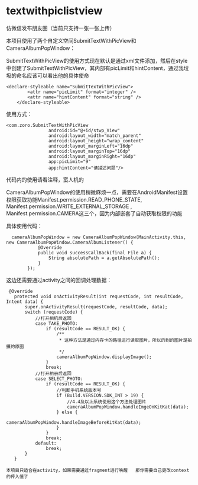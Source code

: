 # textwithpiclistview
仿微信发布朋友圈（当前只支持一张一张上传）

本项目使用了两个自定义空间SubmitTextWithPicView和CameraAlbumPopWindow：

SubmitTextWithPicView的使用方式现在默认是通过xml文件添加，然后在style中创建了SubmitTextWithPicView，其内部有picLimit和hintContent，通过我垃圾的命名应该可以看出他的具体使命
```
<declare-styleable name="SubmitTextWithPicView">
        <attr name="picLimit" format="integer" />
        <attr name="hintContent" format="string" />
    </declare-styleable>
 ``` 
使用方式：
```
<com.zoro.SubmitTextWithPicView
                android:id="@+id/stwp_View"
                android:layout_width="match_parent"
                android:layout_height="wrap_content"
                android:layout_marginLeft="16dp"
                android:layout_marginTop="16dp"
                android:layout_marginRight="16dp"
                app:picLimit="9"
                app:hintContent="请描述问题"/>
 ```               
 代码内的使用请看注释，蛮人机的
 
 
 
 CameraAlbumPopWindow的使用稍微麻烦一点，需要在AndroidManifest设置权限获取功能Manifest.permission.READ_PHONE_STATE, Manifest.permission.WRITE_EXTERNAL_STORAGE
, Manifest.permission.CAMERA这三个，因为内部嵌套了自动获取权限的功能

具体使用代码：
```
  cameraAlbumPopWindow = new CameraAlbumPopWindow(MainActivity.this, new CameraAlbumPopWindow.CameraAlbumListener() {
            @Override
            public void successCallBack(final File a) {
                String absolutePath = a.getAbsolutePath();
            }
        });
 ```   
      
 这边还需要通过activity之间的回调处理数据：
 ```
  @Override
    protected void onActivityResult(int requestCode, int resultCode, Intent data) {
        super.onActivityResult(requestCode, resultCode, data);
        switch (requestCode) {
            //打开相机后返回
            case TAKE_PHOTO:
                if (resultCode == RESULT_OK) {
                    /**
                     * 这种方法是通过内存卡的路径进行读取图片，所以的到的图片是拍摄的原图
                     */
                    cameraAlbumPopWindow.displayImage();
                }
                break;
            //打开相册后返回
            case SELECT_PHOTO:
                if (resultCode == RESULT_OK) {
                    //判断手机系统版本号
                    if (Build.VERSION.SDK_INT > 19) {
                        //4.4及以上系统使用这个方法处理图片
                        cameraAlbumPopWindow.handleImgeOnKitKat(data);
                    } else {
                        cameraAlbumPopWindow.handleImageBeforeKitKat(data);
                    }
                }
                break;
            default:
                break;
        }
    }
 ```
    本项目只适合在activity，如果需要通过fragment进行唤醒   那你需要自己更改context的传入值了  
  

